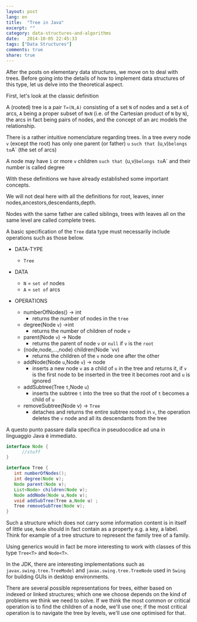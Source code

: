```yaml
---
layout: post
lang: en
title:  "Tree in Java"
excerpt: ""
category: data-structures-and-algorithms
date:   2014-10-05 22:45:33
tags: ["Data Structures"]
comments: true
share: true
---
```

After the posts on elementary data structures, we move on to deal with trees. Before going into the details of how to implement data structures of this type, let us delve into the theoretical aspect.

First, let's look at the classic definition

A (rooted) tree is a pair `T=(N,A)` consisting of a set `N` of nodes and a set `A` of arcs, `A` being a proper subset of `NxN` (i.e. of the Cartesian product of `N` by `N`), the arcs in fact being pairs of nodes, and the concept of an arc models the relationship.

There is a rather intuitive nomenclature regarding trees.
In a tree every node `v` (except the root) has only one parent (or father) `u` `such that `(u,v)` belongs to `A` (the set of arcs)

A node may have `1` or more `v` children `such that `(u,v)` belongs to `A` and their number is called degree

With these definitions we have already established some important concepts.

We will not deal here with all the definitions for root, leaves, inner nodes,ancestors,descendants,depth.

Nodes with the same father are called siblings, trees with leaves all on the same level are called complete trees.

A basic specification of the `Tree` data type must necessarily include operations such as those below.


* DATA-TYPE 
   * `Tree`
 
* DATA 
     * `N` = `set of` nodes  
     * `A` = `set of` arcs
* OPERATIONS
   * numberOfNodes() -> int 
      * returns the number of nodes in the `tree`
   * degree(Node `v`) ->int  
      * returns the number of children of node `v` 
   *  parent(Node `v`) -> Node
      * returns the parent of node `v` or `null` if `v` is the `root`
   * (node,node,...,node) children(Node `vv) 
        * returns the children of the `v` node one after the other
   * addNode(Node `u`,Node `v`) -> node
      * inserts a new node `v` as a child of `u` in the tree and returns it, if `v` is the first node to be inserted in the tree it becomes root and `u` is ignored
   * addSubtree(Tree `t`,Node `u`) 
      * inserts the subtree `t` into the tree so that the root of `t` becomes a child of `u`
   * removeSubtree(Node v) -> `Tree` 
      * detaches and returns the entire subtree rooted in `v`, the operation deletes the `v` node and all its descendants from the tree


A questo punto passare dalla specifica in pseudocodice ad una in linguaggio Java è immediato. 

```java
interface Node {
      //stuff
}

interface Tree {
   int numberOfNodes();
   int degree(Node v);
   Node parent(Node v);
   List<Node> children(Node v);
   Node addNode(Node u,Node v);
   void addSubTree(Tree a,Node u) ;
   Tree removeSubTree(Node v);
}
```

Such a structure which does not carry some information content is in itself of little use, `Node` should in fact contain as a property e.g. a key, a label. Think for example of a tree structure to represent the family tree of a family.

Using generics would in fact be more interesting to work with classes of this type
`Tree<T>` and `Node<T>`.

In the JDK, there are interesting implementations such as `javax.swing.tree.TreeModel` and `javax.swing.tree.TreeNode` used in `Swing` for building GUIs in desktop environments.

There are several possible representations for trees, either based on indexed or linked structures; which one we choose depends on the kind of problems we think we need to solve. If we think the most common or critical operation is to find the children of a node, we'll use one; if the most critical operation is to navigate the tree by levels, we'll use one optimised for that.